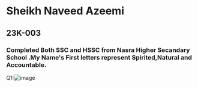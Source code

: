 # Sheikh Naveed Azeemi
## 23K-003
### Completed Both SSC and HSSC from Nasra Higher Secandary School .My Name's First letters represent Spirited,Natural and Accountable.
Q1:![image](https://github.com/NaveedShk/PfFall23/assets/142867585/18e35897-0ad4-448a-9216-d360f5070931)

